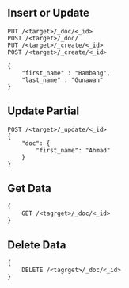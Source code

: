 ## Insert or Update
```
PUT /<target>/_doc/<_id>
POST /<target>/_doc/
PUT /<target>/_create/<_id>
POST /<target>/_create/<_id>

{
    "first_name" : "Bambang",
    "last_name" : "Gunawan"
}
```
## Update Partial
```
POST /<target>/_update/<_id>
{
    "doc": {
        "first_name": "Ahmad"
    }
}
```
## Get Data
```
{
    GET /<tagrget>/_doc/<_id>
}
```
## Delete Data
```
{
    DELETE /<tagrget>/_doc/<_id>
}
```
